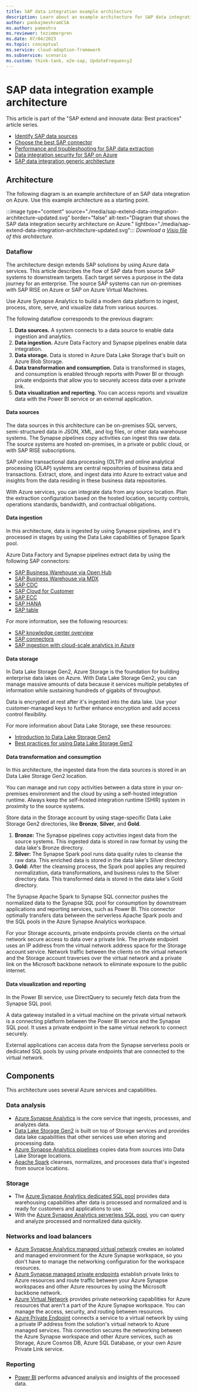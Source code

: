 ```yaml
---
title: SAP data integration example architecture
description: Learn about an example architecture for SAP data integration, including the dataflow and necessary components.
author: pankajmeshramCSA
ms.author: pameshra
ms.reviewer: tozimmergren
ms.date: 07/04/2023
ms.topic: conceptual
ms.service: cloud-adoption-framework
ms.subservice: scenario
ms.custom: think-tank, e2e-sap, UpdateFrequency2
---
```


# SAP data integration example architecture

This article is part of the "SAP extend and innovate data: Best practices" article series.

- [Identify SAP data sources](./sap-lza-identify-sap-data-sources.md)
- [Choose the best SAP connector](./sap-lza-choose-azure-connectors.md)
- [Performance and troubleshooting for SAP data extraction](./sap-lza-data-extraction-performance-troubleshooting.md)
- [Data integration security for SAP on Azure](./sap-lza-data-integration-security.md)
- [SAP data integration generic architecture](./sap-lza-data-example-architecture.md)

## Architecture

The following diagram is an example architecture of an SAP data integration on Azure. Use this example architecture as a starting point.

:::image type="content" source="./media/sap-extend-data-integration-architecture-updated.svg" border="false" alt-text="Diagram that shows the SAP data integration security architecture on Azure." lightbox="./media/sap-extend-data-integration-architecture-updated.svg":::
_Download a [Visio file](https://arch-center.azureedge.net/sap-extend-data-integration-architecture.vsdx) of this architecture._

### Dataflow

The architecture design extends SAP solutions by using Azure data services. This article describes the flow of SAP data from source SAP systems to downstream targets. Each target serves a purpose in the data journey for an enterprise. The source SAP systems can run on-premises with SAP RISE on Azure or SAP on Azure Virtual Machines.

Use Azure Synapse Analytics to build a modern data platform to ingest, process, store, serve, and visualize data from various sources.

The following dataflow corresponds to the previous diagram:

1. **Data sources.** A system connects to a data source to enable data ingestion and analytics.
1. **Data ingestion.** Azure Data Factory and Synapse pipelines enable data integration.
1. **Data storage.** Data is stored in Azure Data Lake Storage that's built on Azure Blob Storage.
1. **Data transformation and consumption.** Data is transformed in stages, and consumption is enabled through reports with Power BI or through private endpoints that allow you to securely access data over a private link.
1. **Data visualization and reporting.** You can access reports and visualize data with the Power BI service or an external application.

#### Data sources

The data sources in this architecture can be on-premises SQL servers, semi-structured data in JSON, XML, and log files, or other data warehouse systems. The Synapse pipelines copy activities can ingest this raw data. The source systems are hosted on-premises, in a private or public cloud, or with SAP RISE subscriptions.

SAP online transactional data processing (OLTP) and online analytical processing (OLAP) systems are central repositories of business data and transactions. Extract, store, and ingest data into Azure to extract value and insights from the data residing in these business data repositories.

With Azure services, you can integrate data from any source location. Plan the extraction configuration based on the hosted location, security controls, operations standards, bandwidth, and contractual obligations.

#### Data ingestion

In this architecture, data is ingested by using Synapse pipelines, and it's processed in stages by using the Data Lake capabilities of Synapse Spark pool.

Azure Data Factory and Synapse pipelines extract data by using the following SAP connectors:

- [SAP Business Warehouse via Open Hub](/azure/data-factory/connector-sap-business-warehouse-open-hub)
- [SAP Business Warehouse via MDX](/azure/data-factory/connector-sap-business-warehouse)
- [SAP CDC](/azure/data-factory/connector-sap-change-data-capture)
- [SAP Cloud for Customer](/azure/data-factory/connector-sap-cloud-for-customer)
- [SAP ECC](/azure/data-factory/connector-sap-ecc)
- [SAP HANA](/azure/data-factory/connector-sap-hana)
- [SAP table](/azure/data-factory/connector-sap-table)

For more information, see the following resources:

- [SAP knowledge center overview](/azure/data-factory/industry-sap-overview)
- [SAP connectors](/azure/data-factory/industry-sap-connectors)
- [SAP ingestion with cloud-scale analytics in Azure](/azure/cloud-adoption-framework/scenarios/cloud-scale-analytics/best-practices/sap-data-ingestion)

#### Data storage

In Data Lake Storage Gen2, Azure Storage is the foundation for building enterprise data lakes on Azure. With Data Lake Storage Gen2, you can manage massive amounts of data because it services multiple petabytes of information while sustaining hundreds of gigabits of throughput.

Data is encrypted at rest after it's ingested into the data lake. Use your customer-managed keys to further enhance encryption and add access control flexibility.

For more information about Data Lake Storage, see these resources:

- [Introduction to Data Lake Storage Gen2](/azure/storage/blobs/data-lake-storage-introduction)
- [Best practices for using Data Lake Storage Gen2](/azure/storage/blobs/data-lake-storage-best-practices)

#### Data transformation and consumption

In this architecture, the ingested data from the data sources is stored in an Data Lake Storage Gen2 location.

You can manage and run copy activities between a data store in your on-premises environment and the cloud by using a self-hosted integration runtime. Always keep the self-hosted integration runtime (SHIR) system in proximity to the source systems.

Store data in the Storage account by using stage-specific Data Lake Storage Gen2 directories, like **Bronze**, **Silver**, and **Gold**.

1. **Bronze:** The Synapse pipelines copy activities ingest data from the source systems. This ingested data is stored in raw format by using the data lake's Bronze directory.
1. **Silver:** The Synapse Spark pool runs data quality rules to cleanse the raw data. This enriched data is stored in the data lake's Silver directory.
1. **Gold:** After the cleansing process, the Spark pool applies any required normalization, data transformations, and business rules to the Silver directory data. This transformed data is stored in the data lake's Gold directory.

The Synapse Apache Spark to Synapse SQL connector pushes the normalized data to the Synapse SQL pool for consumption by downstream applications and reporting services, such as Power BI. This connector optimally transfers data between the serverless Apache Spark pools and the SQL pools in the Azure Synapse Analytics workspace.

For your Storage accounts, private endpoints provide clients on the virtual network secure access to data over a private link. The private endpoint uses an IP address from the virtual network address space for the Storage account service. Network traffic between the clients on the virtual network and the Storage account traverses over the virtual network and a private link on the Microsoft backbone network to eliminate exposure to the public internet.

#### Data visualization and reporting

In the Power BI service, use DirectQuery to securely fetch data from the Synapse SQL pool.

A data gateway installed in a virtual machine on the private virtual network is a connecting platform between the Power BI service and the Synapse SQL pool. It uses a private endpoint in the same virtual network to connect securely.

External applications can access data from the Synapse serverless pools or dedicated SQL pools by using private endpoints that are connected to the virtual network.

## Components

This architecture uses several Azure services and capabilities.

### Data analysis

- [Azure Synapse Analytics](/azure/synapse-analytics/overview-what-is) is the core service that ingests, processes, and analyzes data.
- [Data Lake Storage Gen2](/azure/storage/blobs/data-lake-storage-introduction) is built on top of Storage services and provides data lake capabilities that other services use when storing and processing data.
- [Azure Synapse Analytics pipelines](/azure/synapse-analytics/get-started-pipelines) copies data from sources into Data Lake Storage locations.
- [Apache Spark](/azure/synapse-analytics/spark/apache-spark-overview) cleanses, normalizes, and processes data that's ingested from source locations.

### Storage

- The [Azure Synapse Analytics dedicated SQL pool](/azure/synapse-analytics/sql-data-warehouse/sql-data-warehouse-overview-what-is) provides data warehousing capabilities after data is processed and normalized and is ready for customers and applications to use.
- With the [Azure Synapse Analytics serverless SQL pool](/azure/synapse-analytics/sql/on-demand-workspace-overview), you can query and analyze processed and normalized data quickly.

### Networks and load balancers

- [Azure Synapse Analytics managed virtual network](/azure/synapse-analytics/security/synapse-workspace-managed-vnet) creates an isolated and managed environment for the Azure Synapse workspace, so you don't have to manage the networking configuration for the workspace resources.
- [Azure Synapse managed private endpoints](/azure/synapse-analytics/security/synapse-workspace-managed-private-endpoints) establish private links to Azure resources and route traffic between your Azure Synapse workspaces and other Azure resources by using the Microsoft backbone network.
- [Azure Virtual Network](/azure/virtual-network/virtual-networks-overview) provides private networking capabilities for Azure resources that aren't a part of the Azure Synapse workspace. You can manage the access, security, and routing between resources.
- [Azure Private Endpoint](/azure/private-link/private-endpoint-overview) connects a service to a virtual network by using a private IP address from the solution's virtual network to Azure managed services. This connection secures the networking between the Azure Synapse workspace and other Azure services, such as Storage, Azure Cosmos DB, Azure SQL Database, or your own Azure Private Link service.

### Reporting

- [Power BI](/power-bi/fundamentals/) performs advanced analysis and insights of the processed data.
